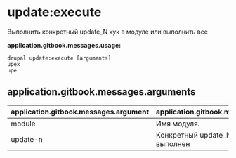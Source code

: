 # update:execute
Выполнить конкретный update_N хук в модуле или выполнить все

**application.gitbook.messages.usage:**
```
drupal update:execute [arguments]
upex
upe
```

## application.gitbook.messages.arguments
application.gitbook.messages.argument | application.gitbook.messages.details
---------|-------------
module | Имя модуля.
update-n | Конкретный update_N хук будет выполнен

